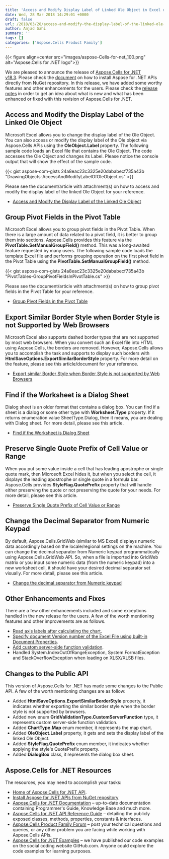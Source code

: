 ```yaml
---
title: 'Access and Modify Display Label of Linked Ole Object in Excel using C#'
date: Wed, 28 Mar 2018 14:29:01 +0000
draft: false
url: /2018/03/28/access-and-modify-the-display-label-of-the-linked-ole-object-and-group-pivot-fields-in-the-pivot-table-using-aspose.cells-for-.net-18.3/
author: Amjad Sahi
summary: ''
tags: []
categories: ['Aspose.Cells Product Family']
---
```




{{< figure align=center src="images/aspose-Cells-for-net_100.png" alt="Aspose.Cells for .NET logo">}}


We are pleased to announce the release of [Aspose.Cells for .NET v18.3][1]. Please check the [document][2] on how to install Aspose for .NET APIs directly from NuGet repository. In this release, we have added some worthy features and other enhancements for the users. Please check the [release notes][3] in order to get an idea about what is new and what has been enhanced or fixed with this revision of Aspose.Cells for .NET.

## Access and Modify the Display Label of the Linked Ole Object

Microsoft Excel allows you to change the display label of the Ole Object. You can also access or modify the display label of the Ole object via Aspose.Cells APIs using the **OleObject.Label** property. The following sample code loads an Excel file that contains the Ole Object. The code accesses the Ole Object and changes its Label. Please notice the console output that will show the effect of the sample code.

{{< gist aspose-com-gists 24a8eac23c3325e20dababecf735a43b "DrawingObjects-AccessAndModifyLabelOfOleObject.cs" >}}

Please see the document/article with attachment(s) on how to access and modify the display label of the linked Ole Object for your reference.

*   [Access and Modify the Display Label of the Linked Ole Object][4]

## Group Pivot Fields in the Pivot Table

Microsoft Excel allows you to group pivot fields in the Pivot Table. When there is a large amount of data related to a pivot field, it is better to group them into sections. Aspose.Cells provides this feature via the **PivotTable.SetManualGroupField()** method. This was a long-awaited feature requested by many users. The following sample code loads the template Excel file and performs grouping operation on the first pivot field in the Pivot Table using the **PivotTable.SetManualGroupField()** method.

{{< gist aspose-com-gists 24a8eac23c3325e20dababecf735a43b "PivotTables-GroupPivotFieldsInPivotTable.cs" >}}

Please see the document/article with attachment(s) on how to group pivot fields in the Pivot Table for your reference.

*   [Group Pivot Fields in the Pivot Table][5]

## Export Similar Border Style when Border Style is not Supported by Web Browsers

Microsoft Excel also supports dashed border types that are not supported by most web browsers. When you convert such an Excel file into HTML using Aspose.Cells, the borders are removed. However, Aspose.Cells allows you to accomplish the task and supports to display such borders with **HtmlSaveOptions.ExportSimilarBorderStyle** property. For more detail on the feature, please see this article/document for your reference.

*   [Export similar Border Style when Border Style is not supported by Web Browsers][6]

## Find if the Worksheet is a Dialog Sheet

Dialog sheet is an older format that contains a dialog box. You can find if a sheet is a dialog or some other type with **Worksheet.Type** property. If it returns enumeration value SheetType.Dialog, then it means, you are dealing with Dialog sheet. For more detail, please see this article.

*   [Find if the Worksheet is Dialog Sheet][7]

## Preserve Single Quote Prefix of Cell Value or Range

When you put some value inside a cell that has leading apostrophe or single quote mark, then Microsoft Excel hides it, but when you select the cell, it displays the leading apostrophe or single quote in a formula bar. Aspose.Cells provides **StyleFlag.QuotePrefix** property that will handle either preserving the quote or not preserving the quote for your needs. For more detail, please see this article.

*   [Preserve Single Quote Prefix of Cell Value or Range][8]

## Change the Decimal Separator from Numeric Keypad

By default, Aspose.Cells.GridWeb (similar to MS Excel) displays numeric data accordingly based on the locale/regional settings on the machine. You can change the decimal separator from Numeric keypad programmatically using Aspose.Cells.GridWeb API. So, when a file is imported into GridWeb matrix or you input some numeric data (from the numeric keypad) into a new worksheet cell, it should have your desired decimal separator set visually. For more detail, please see this article.

*   [Change the decimal separator from Numeric keypad][9]

## Other Enhancements and Fixes

There are a few other enhancements included and some exceptions handled in the new release for the users. A few of the worth mentioning features and other improvements are as follows.

*   [Read axis labels after calculating the chart][10].
*   [Specify document Version number of the Excel File using built-in Document Properties][11].
*   [Add custom server-side function validation][12].
*   Handled System.IndexOutOfRangeException, System.FormatException and StackOverflowException when loading on XLSX/XLSB files.

## Changes to the Public API

This version of Aspose.Cells for .NET has made some changes to the Public API. A few of the worth mentioning changes are as follow:

*   Added **HtmlSaveOptions.ExportSimilarBorderStyle** property, it indicates whether exporting the similar border style when the border style is not supported by browsers.
*   Added new enum **GridValidationType.CustomServerFunction** type, it represents custom server-side function validation.
*   Added **ChartType.Map** enum member, it represents the map chart.
*   Added **OleObject.Label** property, it gets and sets the display label of the linked Ole Object.
*   Added **StyleFlag.QuotePrefix** enum member, it indicates whether applying the style's QuotePrefix property.
*   Added **DialogBox** class, it represents the dialog box sheet.

## Aspose.Cells for .NET Resources

The resources, you may need to accomplish your tasks:

*   [Home of Aspose.Cells for .NET API][13].
*   [Install Aspose for .NET APIs from NuGet repository][14]
*   [Aspose.Cells for .NET Documentation][15] – up-to-date documentation containing Programmer's Guide, Knowledge Base and much more.
*   [Aspose.Cells for .NET API Reference Guide][16] – detailing the publicly exposed classes, methods, properties, constants & interfaces.
*   [Aspose.Cells Product Family Forum][17] – post your technical questions and queries, or any other problem you are facing while working with Aspose.Cells APIs.
*   [Aspose.Cells for .NET Examples][18] – we have published our code examples on the social coding website GitHub.com. Anyone could explore the code examples for learning purposes.




[1]: https://www.nuget.org/packages/Aspose.Cells/18.3.0
[2]: https://docs.aspose.com/display/cellsnet/Installation#Installation-InstallAspose.Cellsfor.NETthroughNuGet
[3]: https://docs.aspose.com/display/cellsnet/Aspose.Cells+for+.NET+18.3+Release+Notes
[4]: https://docs.aspose.com/display/cellsnet/Access+and+Modify+the+Display+Label+of+the+Linked+Ole+Object
[5]: https://docs.aspose.com/display/cellsnet/Group+Pivot+Fields+in+the+Pivot+Table
[6]: https://docs.aspose.com/display/cellsnet/Export+similar+Border+Style+when+Border+Style+is+not+supported+by+Web+Browsers
[7]: https://docs.aspose.com/display/cellsnet/Find+if+the+Worksheet+is+Dialog+Sheet
[8]: https://docs.aspose.com/display/cellsnet/Preserve+Single+Quote+Prefix+of+Cell+Value+or+Range
[9]: https://docs.aspose.com/display/cellsnet/Change+the+decimal+separator+from+Numeric+keypad
[10]: https://docs.aspose.com/display/cellsnet/Read+Axis+Labels+after+Calculating+the+Chart
[11]: https://docs.aspose.com/display/cellsnet/Specify+Document+Version+of+the+Excel+File+using+BuiltIn+Document+Properties
[12]: https://docs.aspose.com/display/cellsnet/Add+Custom+Server-side+Function+Validation
[13]: https://products.aspose.com/cells/net
[14]: https://www.nuget.org/packages/Aspose.Cells
[15]: https://docs.aspose.com/display/cellsnet/home
[16]: https://apireference.aspose.com/
[17]: https://forum.aspose.com/c/cells
[18]: https://github.com/aspose-cells/Aspose.Cells-for-.NET




